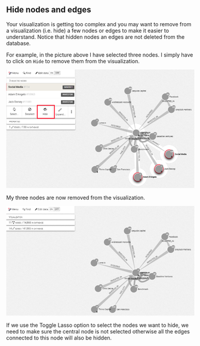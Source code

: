 ## Hide nodes and edges

Your visualization is getting too complex and you may want to remove from a visualization (i.e. hide) a few nodes or edges to make it easier to understand. Notice that hidden nodes an edges are not deleted from the database.

For example, in the picture above I have selected three nodes. I simply have to click on ```Hide``` to remove them from the visualization.

![](toHide.png)

My three nodes are now removed from the visualization.


![](Hidden.png)

If we use the Toggle Lasso option to select the nodes we want to hide, we need to make sure the central node is not selected otherwise all the edges connected to this node will also be hidden.